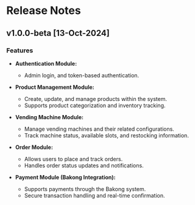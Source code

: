 # Release Notes

## v1.0.0-beta [13-Oct-2024]

### Features

- **Authentication Module:**

  - Admin login, and token-based authentication.

- **Product Management Module:**

  - Create, update, and manage products within the system.
  - Supports product categorization and inventory tracking.

- **Vending Machine Module:**

  - Manage vending machines and their related configurations.
  - Track machine status, available slots, and restocking information.

- **Order Module:**

  - Allows users to place and track orders.
  - Handles order status updates and notifications.

- **Payment Module (Bakong Integration):**
  - Supports payments through the Bakong system.
  - Secure transaction handling and real-time confirmation.
